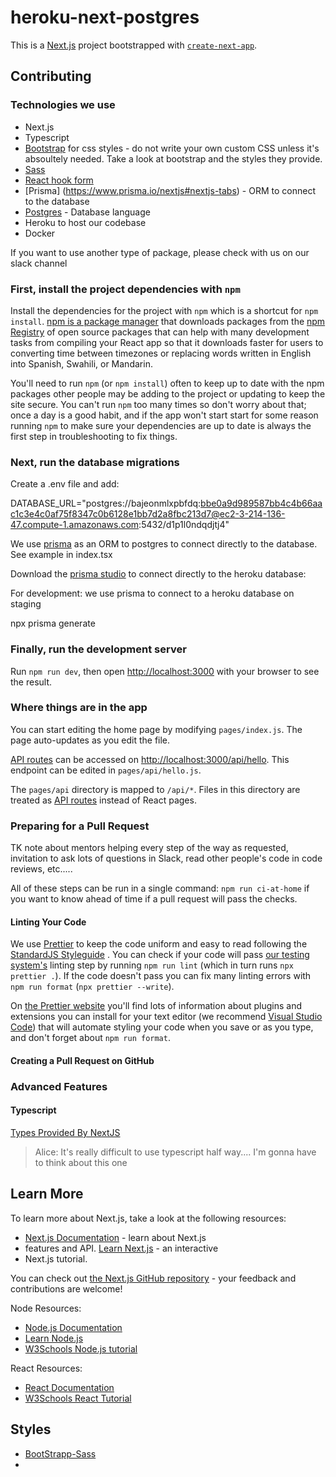 # heroku-next-postgres

This is a [Next.js](https://nextjs.org/) project bootstrapped with
[`create-next-app`](https://github.com/vercel/next.js/tree/canary/packages/create-next-app).

## Contributing

### Technologies we use

* Next.js
* Typescript
* [Bootstrap](https://getbootstrap.com/docs/5.0/getting-started/introduction/) for css styles - do not write your own custom CSS unless it's absoultely needed. Take a look at bootstrap and the styles they provide.
* [Sass](https://sass-lang.com/)
* [React hook form](https://react-hook-form.com/)
* [Prisma] (https://www.prisma.io/nextjs#nextjs-tabs) - ORM to connect to the database
* [Postgres](https://www.postgresql.org/) - Database language
* Heroku to host our codebase
* Docker

If you want to use another type of package, please check with us on our slack channel

### First, install the project dependencies with `npm`

Install the dependencies for the project with `npm` which is a shortcut for
`npm install`. [npm is a package manager](https://npmjs.com/) that
downloads packages from the [npm Registry](https://www.npmjs.com/) of open
source packages that can help with many development tasks from compiling your React app so that it downloads faster for users to converting time between timezones or replacing words written in English into Spanish, Swahili, or Mandarin.

You'll need to run `npm` (or `npm install`) often to keep up to date with the npm packages other people may be adding to the project or updating to keep the site secure. You can't run `npm` too many times so don't worry about that; once a day is a good habit, and if the app won't start start for some reason running `npm` to make sure your dependencies are up to date is always the first step in troubleshooting to fix things.

### Next, run the database migrations

Create a .env file and add:

DATABASE_URL="postgres://bajeonmlxpbfdq:bbe0a9d989587bb4c4b66aac1c3e4c0af75f8347c0b6128e1bb7d2a8fbc213d7@ec2-3-214-136-47.compute-1.amazonaws.com:5432/d1p1l0ndqdjtj4"

We use [prisma](https://www.prisma.io/nextjs#nextjs-tabs) as an ORM to postgres to connect directly to the database. See example in index.tsx

Download the [prisma studio](https://github.com/prisma/studio/releases) to connect directly to the heroku database:

For development: we use prisma to connect to a heroku database on staging

npx prisma generate 


### Finally, run the development server

Run `npm run dev`, then open [http://localhost:3000](http://localhost:3000)
with your browser to see the result.

### Where things are in the app

You can start editing the home page by modifying `pages/index.js`. The page
auto-updates as you edit the file.

[API routes](https://nextjs.org/docs/api-routes/introduction) can be accessed
on [http://localhost:3000/api/hello](http://localhost:3000/api/hello). This
endpoint can be edited in `pages/api/hello.js`.

The `pages/api` directory is mapped to `/api/*`. Files in this directory are
treated as [API routes](https://nextjs.org/docs/api-routes/introduction)
instead of React pages.



### Preparing for a Pull Request

TK note about mentors helping every step of the way as requested, invitation to
ask lots of questions in Slack, read other people's code in code reviews,
etc.....

All of these steps can be run in a single command: `npm run ci-at-home` if you
want to know ahead of time if a pull request will pass the checks.

#### Linting Your Code

We use [Prettier](https://prettier.io/) to keep the code uniform and easy to
read following the [StandardJS Styleguide](https://standardjs.com/) . You can
check if your code will pass [our testing
system's](https://github.com/diffalot/heroku-next-postgres/actions) linting
step by running `npm run lint` (which in turn runs `npx prettier .`). If the
code doesn't pass you can fix many linting errors with `npm run format`
(`npx prettier --write`).

On [the Prettier website](https://prettier.io/) you'll find lots of information
about plugins and extensions you can install for your text editor (we recommend
[Visual Studio Code](https://code.visualstudio.com/)) that will automate
styling your code when you save or as you type, and don't forget about
`npm run format`.

#### Creating a Pull Request on GitHub

### Advanced Features

#### Typescript

[Types Provided By
NextJS](https://nextjs.org/learn/excel/typescript/nextjs-types)

> Alice: It's really difficult to use typescript half way.... I'm gonna have to
> think
> about this one

## Learn More

To learn more about Next.js, take a look at the following resources:

- [Next.js Documentation](https://nextjs.org/docs) - learn about Next.js
- features and API. [Learn Next.js](https://nextjs.org/learn) - an interactive
- Next.js tutorial.

You can check out [the Next.js GitHub
repository](https://github.com/vercel/next.js/) - your feedback and
contributions are welcome!

Node Resources:

- [Node.js Documentation](https://nodejs.org/en/docs/)
- [Learn Node.js](https://nodejs.dev/learn)
- [W3Schools Node.js tutorial](https://www.w3schools.com/nodejs/nodejs_intro.asp)

React Resources:

- [React Documentation](https://reactjs.org/docs/getting-started.html)
- [W3Schools React Tutorial](https://www.w3schools.com/react/)

## Styles

- [BootStrapp-Sass](https://getbootstrap.com/docs/5.0/customize/sass/)
-

